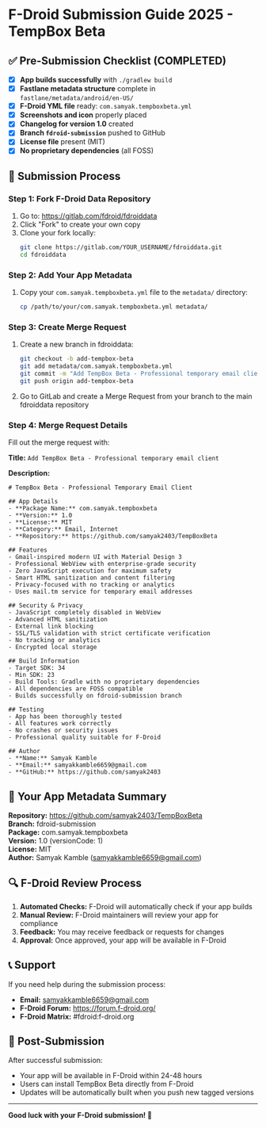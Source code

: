 # F-Droid Submission Guide 2025 - TempBox Beta

## ✅ Pre-Submission Checklist (COMPLETED)

- [x] **App builds successfully** with `./gradlew build`
- [x] **Fastlane metadata structure** complete in `fastlane/metadata/android/en-US/`
- [x] **F-Droid YML file** ready: `com.samyak.tempboxbeta.yml`
- [x] **Screenshots and icon** properly placed
- [x] **Changelog for version 1.0** created
- [x] **Branch `fdroid-submission`** pushed to GitHub
- [x] **License file** present (MIT)
- [x] **No proprietary dependencies** (all FOSS)

## 🚀 Submission Process

### Step 1: Fork F-Droid Data Repository
1. Go to: https://gitlab.com/fdroid/fdroiddata
2. Click "Fork" to create your own copy
3. Clone your fork locally:
   ```bash
   git clone https://gitlab.com/YOUR_USERNAME/fdroiddata.git
   cd fdroiddata
   ```

### Step 2: Add Your App Metadata
1. Copy your `com.samyak.tempboxbeta.yml` file to the `metadata/` directory:
   ```bash
   cp /path/to/your/com.samyak.tempboxbeta.yml metadata/
   ```

### Step 3: Create Merge Request
1. Create a new branch in fdroiddata:
   ```bash
   git checkout -b add-tempbox-beta
   git add metadata/com.samyak.tempboxbeta.yml
   git commit -m "Add TempBox Beta - Professional temporary email client"
   git push origin add-tempbox-beta
   ```

2. Go to GitLab and create a Merge Request from your branch to the main fdroiddata repository

### Step 4: Merge Request Details
Fill out the merge request with:

**Title:** `Add TempBox Beta - Professional temporary email client`

**Description:**
```
# TempBox Beta - Professional Temporary Email Client

## App Details
- **Package Name:** com.samyak.tempboxbeta
- **Version:** 1.0
- **License:** MIT
- **Category:** Email, Internet
- **Repository:** https://github.com/samyak2403/TempBoxBeta

## Features
- Gmail-inspired modern UI with Material Design 3
- Professional WebView with enterprise-grade security
- Zero JavaScript execution for maximum safety
- Smart HTML sanitization and content filtering
- Privacy-focused with no tracking or analytics
- Uses mail.tm service for temporary email addresses

## Security & Privacy
- JavaScript completely disabled in WebView
- Advanced HTML sanitization
- External link blocking
- SSL/TLS validation with strict certificate verification
- No tracking or analytics
- Encrypted local storage

## Build Information
- Target SDK: 34
- Min SDK: 23
- Build Tools: Gradle with no proprietary dependencies
- All dependencies are FOSS compatible
- Builds successfully on fdroid-submission branch

## Testing
- App has been thoroughly tested
- All features work correctly
- No crashes or security issues
- Professional quality suitable for F-Droid

## Author
- **Name:** Samyak Kamble
- **Email:** samyakkamble6659@gmail.com
- **GitHub:** https://github.com/samyak2403
```

## 📱 Your App Metadata Summary

**Repository:** https://github.com/samyak2403/TempBoxBeta  
**Branch:** fdroid-submission  
**Package:** com.samyak.tempboxbeta  
**Version:** 1.0 (versionCode: 1)  
**License:** MIT  
**Author:** Samyak Kamble (samyakkamble6659@gmail.com)  

## 🔍 F-Droid Review Process

1. **Automated Checks:** F-Droid will automatically check if your app builds
2. **Manual Review:** F-Droid maintainers will review your app for compliance
3. **Feedback:** You may receive feedback or requests for changes
4. **Approval:** Once approved, your app will be available in F-Droid

## 📞 Support

If you need help during the submission process:
- **Email:** samyakkamble6659@gmail.com
- **F-Droid Forum:** https://forum.f-droid.org/
- **F-Droid Matrix:** #fdroid:f-droid.org

## 🎉 Post-Submission

After successful submission:
- Your app will be available in F-Droid within 24-48 hours
- Users can install TempBox Beta directly from F-Droid
- Updates will be automatically built when you push new tagged versions

---

**Good luck with your F-Droid submission! 🚀** 